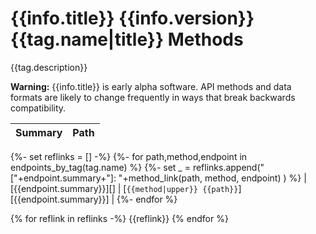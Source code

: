 # {{info.title}} {{info.version}} {{tag.name|title}} Methods

{{tag.description}}

**Warning:** {{info.title}} is early alpha software. API methods and data formats are likely to change frequently in ways that break backwards compatibility.

| Summary | Path |
|:--------|:-----|
{%- set reflinks = [] -%}
{%- for path,method,endpoint in endpoints_by_tag(tag.name) %}
{%- set _ = reflinks.append("["+endpoint.summary+"]: "+method_link(path, method, endpoint) ) %}
| [{{endpoint.summary}}][] | [`{{method|upper}} {{path}}`][{{endpoint.summary}}] |
{%- endfor %}

{% for reflink in reflinks -%}
{{reflink}}
{% endfor %}
